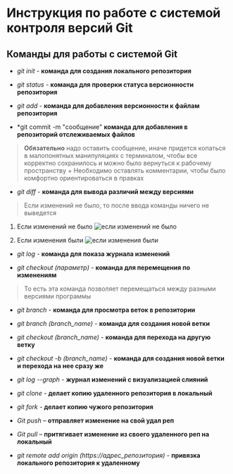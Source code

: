 # Инструкция по работе с системой контроля версий Git

## Команды для работы с системой Git

* *git init* - **команда для создания локального репозитория**

* *git status* - **команда для проверки статуса версионности репозитория**

* *git add* - **команда для добавления версионности к файлам репозитория**

* *git commit -m "сообщение" **команда для добавления в репозиторий отслеживаемых файлов**
> **Обязательно** надо оставить сообщение, иначе придется копаться в малопонятных манипуляциях с терминалом, чтобы все корректно сохранилось и можно было вернуться к рабочему пространству + Необходимо оставлять комментарии, чтобы было комфортно ориентироваться в правках

* *git diff* - **команда для вывода различий между версиями**
> Если изменений не было, то после ввода команды ничего не выведется

1. Если изменений не было
![если изменений не было](git_diff_no_changes.jpg)

2. Если изменения были
![если изменения были](git_diff_some_changes.jpg)

* *git log* - **команда для показа журнала изменений**

* *git checkout (параметр)* - **команда для перемещения по изменениям**
> То есть эта команда позволяет перемещаться между разными версиями программы

* *git branch* - **команда для просмотра веток в репозитории**

* *git branch (branch_name)* - **команда для создания новой ветки**

* *git checkout (branch_name)* - **команда для перехода на другую ветку**

* *git checkout -b (branch_name)* - **команда для создания новой ветки и перехода на нее сразу же**

* *git log --graph* - **журнал изменений с визуализацией слияний**

* *git clone* - **делает копию удаленного репозитория в локальный**

* *git fork* - **делает копию чужого репозитория**

* *Git push*  – **отправляет изменение на свой удал реп** 

* *Git pull* – **притягивает изменение из своего удаленного реп на локальный**

* *git remote add origin (https://адрес_репозитория)* - **привязка локального репозитория к удаленному**

